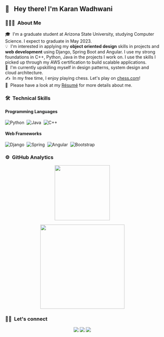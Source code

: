 <!-- Add photo -->

<h2>👋 &nbsp; Hey there! I'm Karan Wadhwani </h2>

<!-- ## 👋 &nbsp;Hey there! I'm Aditya -->

### 👨🏻‍💻 &nbsp;About Me


🎓 &nbsp;I'm a graduate student at Arizona State University, studying Computer Science. I expect to graduate in May 2023. \
💡 &nbsp;I'm interested in applying my **object oriented design** skills in projects and **web development** using Django, Spring Boot and Angular. I use my strong foundations in C++, Python, Java in the projects I work on. I use the skills I picked up through my AWS certification to build scalable applications. \
🌱 &nbsp;I'm currently upskilling myself in design patterns, system design and cloud architecture.\
✍️ &nbsp;In my free time, I enjoy playing chess. Let's play on [chess.com](https://www.chess.com/member/karanwadhwani)!\
📄 &nbsp;Please have a look at my [Résumé](https://github.com/karan-w/karan-w/blob/main/assets/Resume_KaranWadhwani.pdf) for more details about me.

### 🛠 &nbsp;Technical Skills
#### Programming Languages
![Python](https://img.shields.io/badge/-Python-05122A?style=flat&logo=python&color=white)&nbsp;
![Java](https://img.shields.io/badge/-Java-05122A?style=flat&logo=Java&logoColor=FFA518&color=white)&nbsp;
![C++](https://img.shields.io/badge/-C++-05122A?style=flat&logo=C%2B%2B&logoColor=00599C&color=white)&nbsp;

#### Web Frameworks
![Django](https://img.shields.io/badge/-Django-05122A?style=flat&logo=django&logoColor=092E20&color=white)&nbsp;
![Spring](https://img.shields.io/badge/-Spring-6DB33F?style=flat&logo=spring&logoColor=BC34A&color=white)&nbsp;
![Angular](https://img.shields.io/badge/Angular-DD0031?style=flat&logo=angular&logoColor=C3002F&color=white)&nbsp;
![Bootstrap](https://img.shields.io/badge/-Bootstrap-05122A?style=flat&logo=bootstrap&logoColor=563D7C&color=white)&nbsp;

### ⚙️ &nbsp;GitHub Analytics

<p align="center">
<a href="https://github.com/karan-w">
  <img height="180em" src="https://github-readme-stats-eight-theta.vercel.app/api?username=karan-w&show_icons=true&include_all_commits=true&count_private=true"/>
</a>
</p>

<p align="center">
<a href="https://github.com/karan-w">
  <img height="275em" src="https://github-readme-stats-eight-theta.vercel.app/api/top-langs/?username=karan-w&hide=javascript,html,css&langs_count=8"/>
</a>
</p>

### 🤝🏻 &nbsp;Let's connect

<p align="center">
<a href="https://linkedin.com/in/karan-w"><img src="https://img.shields.io/badge/-Karan%20Wadhwani-0077B5?style=flat&logo=Linkedin&logoColor=white"/></a>
<a href="mailto:kwadhwa2@asu.edu"><img src="https://img.shields.io/badge/-kwadhwa2@asu.edu-D14836?style=flat&logo=Gmail&logoColor=white"/></a>
<a href="mailto:wadhwani.k.karan@gmail.com"><img src="https://img.shields.io/badge/-wadhwani.k.karan@gmail.com-D14836?style=flat&logo=Gmail&logoColor=white"/></a>
</p>
